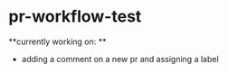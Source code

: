 # pr-workflow-test

**currently working on: **
* adding a comment on a new pr and assigning a label
